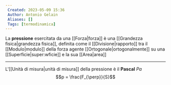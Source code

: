```yaml
---
 Created: 2023-05-09 15:36
 Author: Antonio Gelain
 Aliases: []
 Tags: [termodinamica]
---
```


La **pressione** esercitata da una [[Forza|forza]] è una [[Grandezza fisica|grandezza fisica]], definita come il [[Divisione|rapporto]] tra il [[Modulo|modulo]] della forza agente [[Ortogonale|ortogonalmente]] su una [[Superficie|super:wficie]] e la sua [[Area|area]]

---

L'[[Unità di misura|unità di misura]] della pressione è il **Pascal** $Pa$
$$p = \frac{F_{\perp}}{S}$$